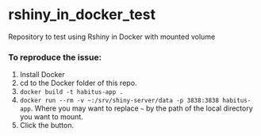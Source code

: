 # rshiny_in_docker_test
Repository to test using Rshiny in Docker with mounted volume


### To reproduce the issue:

1. Install Docker
2. cd to the Docker folder of this repo.
3. `docker build -t habitus-app .`
4. `docker run --rm -v ~:/srv/shiny-server/data -p 3838:3838 habitus-app`. Where you may want to replace `~` by the path of the local directory you want to mount.
5. Click the button.